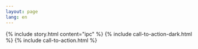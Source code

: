 ```yaml
---
layout: page
lang: en
---
```

{% include story.html content="ipc" %}
{% include call-to-action-dark.html %}
{% include call-to-action.html %}

